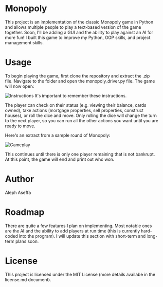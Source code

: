 # Monopoly
This project is an implementation of the classic Monopoly game in Python and allows multiple people to play a text-based version of the game together. Soon, I'll be adding a GUI and the ability to play against an AI for more fun! I built this game to improve my Python, OOP skills, and project management skills.

# Usage
To begin playing the game, first clone the repository and extract the .zip file.
Navigate to the folder and open the monopoly_driver.py file. The game will now open:

![Instructions](https://i.imgur.com/JUgd79H.png)
It's important to remember these instructions.

The player can check on their status (e.g. viewing their balance, cards owned), take actions (mortgage properties, sell properties, construct houses), or roll the dice and move. Only rolling the dice will change the turn to the next player, so you can run all the other actions you want until you are ready to move.

Here's an extract from a sample round of Monopoly:

![Gameplay](https://i.imgur.com/EVmzkHS.png)

This continues until there is only one player remaining that is not bankrupt. At this point, the game will end and print out who won.


# Author
Aleph Aseffa

# Roadmap
There are quite a few features I plan on implementing. Most notable ones are the AI and the ability to add players at run time (this is currently hard-coded into the program). I will update this section with short-term and long-term plans soon.

# License
This project is licensed under the MIT License (more details availabe in the license.md document).
